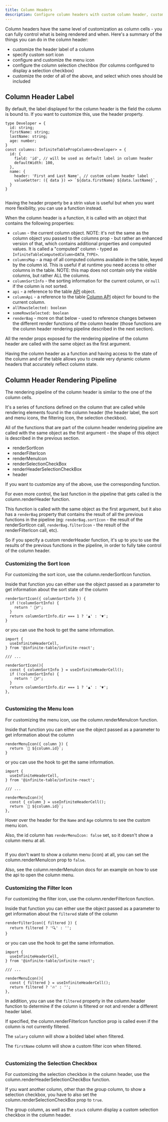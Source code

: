 ```yaml
---
title: Column Headers
description: Configure column headers with custom column header, custom sort icon, menu icon and more.
---
```


Column headers have the same level of customization as column cells - you can fully control what is being rendered and when. Here's a summary of the things you can do in the column header:

- customize the header label of a column
- specify custom sort icon
- configure and customize the menu icon
- configure the column selection chechbox (for columns configured to display a selection checkbox)
- customize the order of all of the above, and select which ones should be included

## Column Header Label

By default, the label displayed for the column header is the <PropLink name="columns.field">field</PropLink> the column is bound to. If you want to customize this, use the <PropLink name="columns.header">header</PropLink> property.

```tsx
type Developer = {
  id: string;
  firstName: string;
  lastName: string;
  age: number;
}
const columns: InfiniteTablePropColumns<Developer> = {
  id: {
    field: 'id', // will be used as default label in column header
    defaultWidth: 100,
  },
  name: {
    header: 'First and Last Name', // custom column header label
    valueGetter: ({ data }) => `${data.firstName} ${data.lastName}`,
  }
}
```

<Sandpack title="Simple table with both default and custom column headers">

```ts file="column-header-example.page.tsx"
```

</Sandpack>

Having the <PropLink name="columns.header">header</PropLink> property be a strin value is useful but when you want more flexibility, you can use a function instead.

When <PropLink name="columns.header" code={false}>the column header</PropLink> is a function, it is called with an object that contains the following properties:

- `column` - the current column object. NOTE: it's not the same as the column object you passed to the <PropLink name="columns">columns</PropLink> prop - but rather an enhanced version of that, which contains additional properties and computed values. It is called a "computed" column - typed as `InfiniteTableComputedColumn<DATA_TYPE>`.
- `columnsMap` - a map of all computed columns available in the table, keyed by the column id. This is useful if at runtime you need access to other columns in the table. NOTE: this map does not contain only the visible columns, but rather ALL the columns.
- `columnSortInfo` - the sorting information for the current column, or `null` if the column is not sorted.
- `api` - a reference to the table [API](/docs/reference/api) object.
- `columnApi` - a reference to the table [Column API](/docs/reference/column-api) object for bound to the current column.
- `allRowsSelected: boolean`
- `someRowsSelected: boolean`
- `renderBag` - more on that below - used to reference changes between the different render functions of the column header (those functions are the column header rendering pipeline described in the next section).

<Note>

All the render props exposed for the rendering pipeline of the column header are called with the same object as the first argument.

</Note>

Having the <PropLink name="column.header" code={false}>column header</PropLink> as a function and having access to the state of the column and of the table allows you to create very dynamic column headers that accurately reflect column state.

## Column Header Rendering Pipeline

The rendering pipeline of the column header is similar to the one of the column cells.

It's a series of functions defined on the column that are called while rendering elements found in the column header (the header label, the sort and menu icons, the filtering icon, the selection checkbox).

All of the functions that are part of the column header rendering pipeline are called with the same object as the first argument - the shape of this object is described in the previous section.

 * <PropLink name="columns.renderSortIcon">renderSortIcon</PropLink>
 * <PropLink name="columns.renderFilterIcon">renderFilterIcon</PropLink>
 * <PropLink name="columns.renderMenuIcon">renderMenuIcon</PropLink>
 * <PropLink name="columns.renderSelectionCheckBox">renderSelectionCheckBox</PropLink>
 * <PropLink name="columns.renderHeaderSelectionCheckBox">renderHeaderSelectionCheckBox</PropLink>
 * <PropLink name="columns.header">header</PropLink>

If you want to customize any of the above, use the corresponding function.

For even more control, the last function in the pipeline that gets called is the <PropLink name="columns.renderHeader">column.renderHeader</PropLink> function.

This function is called with the same object as the first argument, but it also has a `renderBag` property that contains the result of all the previous functions in the pipeline (eg: `renderBag.sortIcon` - the result of the <PropLink name="columns.renderSortIcon">renderSortIcon</PropLink> call, `renderBag.filterIcon` - the result of the <PropLink name="columns.renderFilterIcon">renderFilterIcon</PropLink> call, etc).

So if you specify a custom <PropLink name="columns.renderHeader">renderHeader</PropLink> function, it's up to you to use the results of the previous functions in the pipeline, in order to fully take control of the column header.

### Customizing the Sort Icon

For customizing the sort icon, use the <PropLink name="columns.renderSortIcon">column.renderSortIcon</PropLink> function.

Inside that function you can either use the object passed as a parameter to get information about the sort state of the column

```tsx {1} title="Customizing_the_column_sort_icon"
renderSortIcon({ columnSortInfo }) {
  if (!columnSortInfo) {
    return ' 🤷‍♂️';
  }
  return columnSortInfo.dir === 1 ? '▲' : '▼';
}
```

or you can use the <HookLink name="useInfiniteHeaderCell"/> hook to get the same information.

```tsx {8} title="Customizing_the_column_sort_icon"
import {
  useInfiniteHeaderCell,
} from '@infinite-table/infinite-react';

/// ...

renderSortIcon(){
  const { columnSortInfo } = useInfiniteHeaderCell();
  if (!columnSortInfo) {
    return ' 🤷‍♂️';
  }
  return columnSortInfo.dir === 1 ? '▲' : '▼';
},
```

<Sandpack title="Custom sort icon for the name column">

```ts file="column-sort-icon-example.page.tsx"
```

</Sandpack>


### Customizing the Menu Icon


For customizing the menu icon, use the <PropLink name="columns.renderMenuIcon">column.renderMenuIcon</PropLink> function.

Inside that function you can either use the object passed as a parameter to get information about the column

```tsx {1} title="Customizing_the_menu_icon"
renderMenuIcon({ column }) {
  return `🔧 ${column.id}`;
}
```

or you can use the <HookLink name="useInfiniteHeaderCell"/> hook to get the same information.

```tsx {8} title="Customizing_the_menu_icon"
import {
  useInfiniteHeaderCell,
} from '@infinite-table/infinite-react';

/// ...

renderMenuIcon(){
  const { column } = useInfiniteHeaderCell();
  return `🔧 ${column.id}`;
},
```

<Sandpack title="Custom menu icon for the name and age columns">

<Description>

Hover over the header for the `Name` and `Age` columns to see the custom menu icon.

Also, the id column has `renderMenuIcon: false` set, so it doesn't show a column menu at all.

</Description>

```ts file="column-menu-icon-example.page.tsx"
```

</Sandpack>

<Note>

If you don't want to show a column menu (icon) at all, you can set the <PropLink name="columns.renderMenuIcon">column.renderMenuIcon</PropLink> prop to `false`.

Also, see the <PropLink name="columns.renderMenuIcon">column.renderMenuIcon</PropLink> docs for an example on how to use the api to open the column menu.

</Note>


### Customizing the Filter Icon


For customizing the filter icon, use the <PropLink name="columns.renderFilterIcon">column.renderFilterIcon</PropLink> function.

Inside that function you can either use the object passed as a parameter to get information about the `filtered` state of the column

```tsx {1} title="Customizing_the_filter_icon"
renderFilterIcon({ filtered }) {
  return filtered ? '🔍' : '';
}
```

or you can use the <HookLink name="useInfiniteHeaderCell"/> hook to get the same information.

```tsx {8} title="Customizing_the_menu_icon"
import {
  useInfiniteHeaderCell,
} from '@infinite-table/infinite-react';

/// ...

renderMenuIcon(){
  const { filtered } = useInfiniteHeaderCell();
  return filtered ? '🔥' : '';
},
```

In addition, you can use the `filtered` property in the <PropLink name="columns.header">column.header</PropLink> function to determine if the column is filtered or not and render a different header label.

<Note>

If specified, the <PropLink name="columns.renderFilterIcon">column.renderFilterIcon</PropLink> function prop is called even if the column is not currently filtered.

</Note>

<Sandpack title="Custom filter icons for salary and name columns">

<Description>

The `salary` column will show a bolded label when filtered.

The `firstName` column will show a custom filter icon when filtered.

</Description>

```ts file="column-filter-icon-example.page.tsx"
```

</Sandpack>

### Customizing the Selection Checkbox


For customizing the selection checkbox in the column header, use the <PropLink name="columns.renderHeaderSelectionCheckBox">column.renderHeaderSelectionCheckBox</PropLink> function.

<Note>

If you want another column, other than the group column, to show a selection checkbox, you have to also set the <PropLink name="columns.renderSelectionCheckBox">column.renderSelectionCheckBox</PropLink> prop to `true`.

</Note>

<Sandpack title="Custom header checkbox selection for columns">

<Description>

The group column, as well as the `stack` column display a custom selection checkbox in the column header.

</Description>

```ts file="column-header-selection-checkbox-example.page.tsx"
```

</Sandpack>